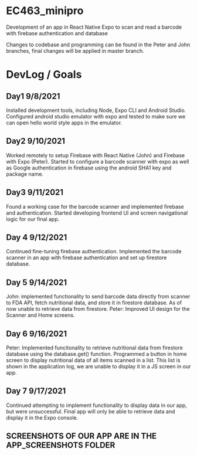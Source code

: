 # EC463_minipro
Development of an app in React Native Expo to scan and read a barcode with firebase authentication and database

Changes to codebase and programming can be found in the Peter and John branches, final changes will be applied in master branch. 

# DevLog / Goals

## Day1 9/8/2021
Installed development tools, including Node, Expo CLI and Android Studio. Configured android studio emulator with expo and tested to make sure we can open hello world style apps in the emulator.

## Day2 9/10/2021
Worked remotely to setup Firebase with React Native (John) and Firebase with Expo (Peter). Started to configure a barcode scanner with expo as well as Google authentication in firebase using the android SHA1 key and package name. 

## Day3 9/11/2021
Found a working case for the barcode scanner and implemented firebase and authentication. Started developing frontend UI and screen navigational logic for our final app.

## Day 4 9/12/2021
Continued fine-tuning firebase authentication. Implemented the barcode scanner in an app with firebase authentication and set up firestore database. 

## Day 5 9/14/2021
John: implemented functionality to send barcode data directly from scanner to FDA API, fetch nutritional data, and store it in firestore database. As of now unable to retrieve data from firestore.
Peter: Improved UI design for the Scanner and Home screens.

## Day 6 9/16/2021
Peter: Implemented funcitonality to retrieve nutritional data from firestore database using the database.get() function. Programmed a button in home screen to display nutritional data of all items scanned in a list. This list is shown in the application log, we are unable to display it in a JS screen in our app.

## Day 7 9/17/2021
Continued attempting to implement functionality to display data in our app, but were unsuccessful. Final app will only be able to retrieve data and display it in the Expo console. 

## SCREENSHOTS OF OUR APP ARE IN THE APP_SCREENSHOTS FOLDER
